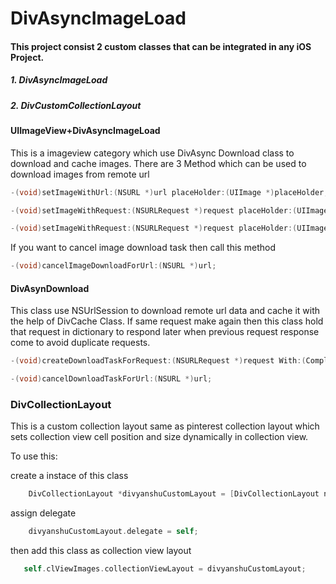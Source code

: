 # DivAsyncImageLoad

#### This project consist 2 custom classes that can be integrated in any iOS Project.

##### 1. DivAsyncImageLoad

##### 2. DivCustomCollectionLayout




#### UIImageView+DivAsyncImageLoad

This is a imageview category which use DivAsync Download class to download and cache images. There are 3 Method which can be
used to download images from remote url

```Objective-C
-(void)setImageWithUrl:(NSURL *)url placeHolder:(UIImage *)placeHolder;

-(void)setImageWithRequest:(NSURLRequest *)request placeHolder:(UIImage *)placeHolder;

-(void)setImageWithRequest:(NSURLRequest *)request placeHolder:(UIImage *)placeHolder successHandler:(SuccessHandler)successBlock failureHandler:(FailureHandler)failureBlock;
```

If you want to cancel image download task then call this method

```Objective-C
-(void)cancelImageDownloadForUrl:(NSURL *)url;
```

#### DivAsynDownload

This class use NSUrlSession to download remote url data and cache it with the help of DivCache Class. If same request make again
then this class hold that request in dictionary to respond later when previous request response come to avoid duplicate requests.

```Objective-C
-(void)createDownloadTaskForRequest:(NSURLRequest *)request With:(CompletionHandler)completionHandler;

-(void)cancelDownloadTaskForUrl:(NSURL *)url;
```

### DivCollectionLayout

This is a custom collection layout same as pinterest collection layout which sets collection view cell position and size dynamically
in collection view.

To use this:

create a instace of this class

```Objective-C
    DivCollectionLayout *divyanshuCustomLayout = [DivCollectionLayout new];
```    
assign delegate

```Objective-C
    divyanshuCustomLayout.delegate = self;
 ```   
then add this class as collection view layout

 ```Objective-C   
    self.clViewImages.collectionViewLayout = divyanshuCustomLayout;
```

